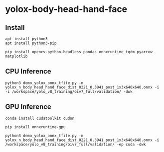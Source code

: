 # yolox-body-head-hand-face

## Install

```
apt install python3
apt install python3-pip
```

```
pip install opencv-python-headless pandas onnxruntime tqdm pyarrow matplotlib
```

## CPU Inference

```
python3 demo_yolox_onnx_tfite.py -m yolox_n_body_head_hand_face_dist_0221_0.3941_post_1x3x640x640.onnx -i -i /workspace/yolo_v8_training/oiv7_full/validation/ -dwk
```

## GPU Inference

```
conda install cudatoolkit cudnn
```

```
pip install onnxruntime-gpu
```

```
python3 demo_yolox_onnx_tfite.py -m yolox_n_body_head_hand_face_dist_0221_0.3941_post_1x3x640x640.onnx -i /workspace/yolo_v8_training/oiv7_full/validation/ -ep cuda -dwk
```